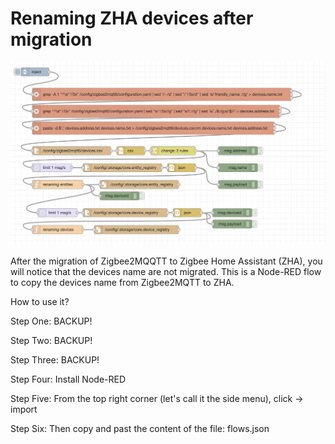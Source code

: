 # Renaming ZHA devices after migration

![alt text](https://github.com/alrokayan/renaming-ZHA-devices-after-migration-using-Node-RED/raw/main/screenshot.png)

After the migration of Zigbee2MQQTT to Zigbee Home Assistant (ZHA), you will notice that the devices name are not migrated. This is a Node-RED flow to copy the devices name from Zigbee2MQTT to ZHA.

How to use it?

Step One: BACKUP!

Step Two: BACKUP!

Step Three: BACKUP!

Step Four: Install Node-RED

Step Five: From the top right corner (let's call it the side menu), click -> import

Step Six: Then copy and past the content of the file: flows.json
